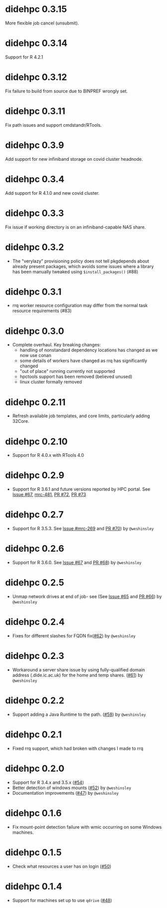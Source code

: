 # didehpc 0.3.15

More flexible job cancel (unsubmit).

# didehpc 0.3.14

Support for R 4.2.1

# didehpc 0.3.12

Fix failure to build from source due to BINPREF wrongly set.

# didehpc 0.3.11

Fix path issues and support cmdstandr/RTools.

# didehpc 0.3.9

Add support for new infiniband storage on covid cluster headnode.

# didehpc 0.3.4

Add support for R 4.1.0 and new covid cluster.

# didehpc 0.3.3

Fix issue if working directory is on an infiniband-capable NAS share.

# didehpc 0.3.2

* The "verylazy" provisioning policy does not tell pkgdepends about already present packages, which avoids some issues where a library has been manually tweaked using `$install_packages()` (#88)

# didehpc 0.3.1

* rrq worker resource configuration may differ from the normal task resource requirements (#83)

# didehpc 0.3.0

* Complete overhaul. Key breaking changes:
  - handling of nonstandard dependency locations has changed as we now use conan
  - some details of workers have changed as rrq has significantly changed
  - "out of place" running currently not supported
  - hpctools support has been removed (believed unused)
  - linux cluster formally removed

# didehpc 0.2.11

* Refresh available job templates, and core limits, particularly adding 32Core.

# didehpc 0.2.10

* Support for R 4.0.x with RTools 4.0

# didehpc 0.2.9

* Support for R 3.6.1 and future versions reported by HPC portal. See [Issue #67](https://github.com/mrc-ide/didehpc/issues/71), [mrc-481](https://vimc.myjetbrains.com/youtrack/issue/mrc-481), [PR #72](https://github.com/mrc-ide/didehpc/pull/72), [PR #73](https://github.com/mrc-ide/didehpc/pull/73)

# didehpc 0.2.7

* Support for R 3.5.3. See [Issue #mrc-269](https://vimc.myjetbrains.com/youtrack/issue/mrc-269) and [PR #70](https://github.com/mrc-ide/didehpc/pull/70)) by `@weshinsley`

# didehpc 0.2.6

* Support for R 3.6.0. See [Issue #67](https://github.com/mrc-ide/didehpc/issues/67) and [PR #68](https://github.com/mrc-ide/didehpc/pull/68)) by `@weshinsley`

# didehpc 0.2.5

* Unmap network drives at end of job- see (See [Issue #65](https://github.com/mrc-ide/didehpc/issues/65) and [PR #66](https://github.com/mrc-ide/didehpc/pull/66)) by `@weshinsley`

# didehpc 0.2.4

* Fixes for different slashes for FQDN fix([#62](https://github.com/mrc-ide/didehpc/pull/62)) by `@weshinsley`

# didehpc 0.2.3

* Workaround a server share issue by using fully-qualified domain address (.dide.ic.ac.uk) for the home and temp shares. ([#61](https://github.com/mrc-ide/didehpc/pull/61)) by `@weshinsley`

# didehpc 0.2.2

* Support adding a Java Runtime to the path. ([#58](https://github.com/mrc-ide/didehpc/pull/59)) by `@weshinsley`

# didehpc 0.2.1

* Fixed rrq support, which had broken with changes I made to rrq

# didehpc 0.2.0

* Support for R 3.4.x and 3.5.x ([#54](https://github.com/mrc-ide/didehpc/issues/54))
* Better detection of windows mounts ([#52](https://github.com/mrc-ide/didehpc/pull/52)) by `@weshinsley`
* Documentation improvements ([#47](https://github.com/mrc-ide/didehpc/pull/47)) by `@weshinsley`

# didehpc 0.1.6

* Fix mount-point detection failure with wmic occurring on some Windows machines.

# didehpc 0.1.5

* Check what resources a user has on login ([#50](https://github.com/mrc-ide/didehpc/issues/50))

# didehpc 0.1.4

* Support for machines set up to use `qdrive` ([#48](https://github.com/mrc-ide/didehpc/issues/48))
